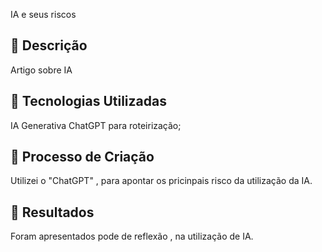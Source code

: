 IA  e seus  riscos

## 📒 Descrição
Artigo sobre IA

## 🤖 Tecnologias Utilizadas
IA Generativa ChatGPT para roteirização;

## 🧐 Processo de Criação
Utilizei o "ChatGPT" , para  apontar os pricinpais risco da utilização da IA.

## 🚀 Resultados

Foram apresentados pode de reflexão , na utilização de IA.




